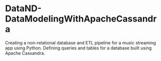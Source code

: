 # DataND-DataModelingWithApacheCassandra
Creating a non-relational database and ETL pipeline for a music streaming app using Python. Defining queries and tables for a database built using Apache Cassandra.
